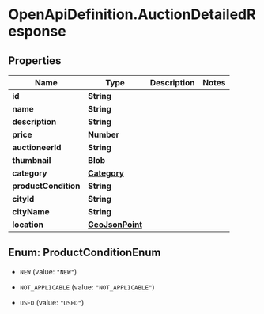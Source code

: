 # OpenApiDefinition.AuctionDetailedResponse

## Properties

Name | Type | Description | Notes
------------ | ------------- | ------------- | -------------
**id** | **String** |  | 
**name** | **String** |  | 
**description** | **String** |  | 
**price** | **Number** |  | 
**auctioneerId** | **String** |  | 
**thumbnail** | **Blob** |  | 
**category** | [**Category**](Category.md) |  | 
**productCondition** | **String** |  | 
**cityId** | **String** |  | 
**cityName** | **String** |  | 
**location** | [**GeoJsonPoint**](GeoJsonPoint.md) |  | 



## Enum: ProductConditionEnum


* `NEW` (value: `"NEW"`)

* `NOT_APPLICABLE` (value: `"NOT_APPLICABLE"`)

* `USED` (value: `"USED"`)




